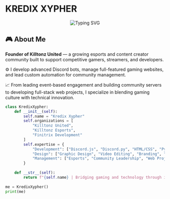 # KREDIX XYPHER

<div align="center">
  <img src="https://readme-typing-svg.demolab.com?font=Fira+Code&weight=600&size=24&duration=3000&pause=1000&color=00F72D&background=0D111700&center=true&vCenter=true&width=435&lines=Esports+Entrepreneur;Discord+Bot+Developer;Community+Architect;Tech+Innovator" alt="Typing SVG" />
</div>

## 🎮 About Me
**Founder of Killtonz United** — a growing esports and content creator community built to support competitive gamers, streamers, and developers.

⚙️ I develop advanced Discord bots, manage full-featured gaming websites, and lead custom automation for community management.

📈 From leading event-based engagement and building community servers to developing full-stack web projects, I specialize in blending gaming culture with technical innovation.

```python
class KredixXypher:
    def __init__(self):
        self.name = "Kredix Xypher"
        self.organizations = [
            "Killtonz United", 
            "Killtonz Esports",
            "Finitrix Development"
        ]
        self.expertise = {
            "Development": ["Discord.js", "Discord.py", "HTML/CSS", "Python", "JavaScript"],
            "Design": ["Graphic Design", "Video Editing", "Branding", "Custom Overlays"],
            "Management": ["Esports", "Community Leadership", "Web Projects"]
        }
        
    def __str__(self):
        return f"{self.name} | Bridging gaming and technology through innovation"
        
me = KredixXypher()
print(me)

